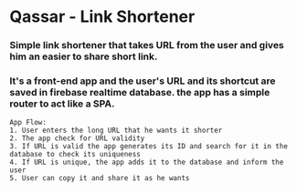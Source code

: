 # Qassar - Link Shortener

### Simple link shortener that takes URL from the user and gives him an easier to share short link.

### It's a front-end app and the user's URL and its shortcut are saved in firebase realtime database. the app has a simple router to act like a SPA.

    App Flow:
    1. User enters the long URL that he wants it shorter
    2. The app check for URL validity
    3. If URL is valid the app generates its ID and search for it in the database to check its uniqueness
    4. If URL is unique, the app adds it to the database and inform the user
    5. User can copy it and share it as he wants
